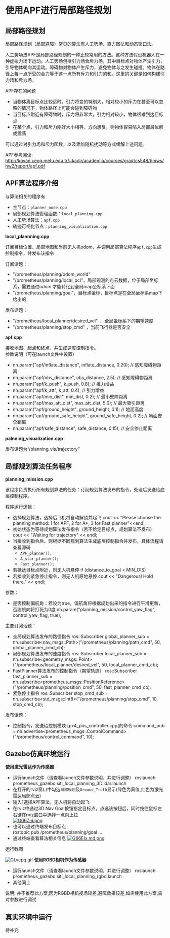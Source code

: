 # 使用APF进行局部路径规划
  
## 局部路径规划
局部路径规划（局部避障）常见的算法有人工势场、直方图法和动态窗口法。

人工势场法APF是局部路径规划的一种比较常用的方法。这种方法假设机器人在一种虚拟力场下运动。人工势场包括引力场合斥力场，其中目标点对物体产生引力，引导物体朝向其运动。障碍物对物体产生斥力，避免物体与之发生碰撞。物体在路径上每一点所受的合力等于这一点所有斥力和引力的和。这里的关键是如何构建引力场和斥力场。   

APF存在的问题
- 当物体离目标点比较远时，引力将变的特别大，相对较小的斥力在甚至可以忽略的情况下，物体路径上可能会碰到障碍物  
- 当目标点附近有障碍物时，斥力将非常大，引力相对较小，物体很难到达目标点  
- 在某个点，引力和斥力刚好大小相等，方向想反，则物体容易陷入局部最优解或震荡  

可以通过对引力场和斥力函数，以及添加随机扰动等方式缓解上述问题。

APF参考阅读: http://kovan.ceng.metu.edu.tr/~kadir/academia/courses/grad/cs548/hmws/hw2/report/apf.pdf

## APF算法程序介绍
与算法相关的程序有	
 - 主节点：`planner_node.cpp`
 - 局部规划算法管理函数：`local_planning.cpp`
 - 人工势场算法：`apf.cpp`
 - 轨迹可视化节点：`planning_visualization.cpp `

**local_plannning.cpp**

订阅目标位置、局部地图和当前无人机odom，并调用局部算法程序`apf.cpp`生成控制指令，并发布该指令    
  
订阅话题：  
- "/prometheus/planning/odom_world"    
- "/prometheus/planning/local_pcl"，局部观测的点云数据，位于局部坐标系，需要通过odom 才能转化到全局map坐标系下面
-  "/prometheus/planning/goal"，目标点坐标，目标点是在全局坐标系map下给出的 

发布话题：
 - "/prometheus/local_planner/desired_vel"  ， 全局坐标系下的期望速度    
 - "/prometheus/planning/stop_cmd"  ，当前飞行器是否安全     

**apf.cpp**

接收地图、起点和终点，并生成速度控制指令。  
参数说明（可在launch文件中设置）
 - nh.param("apf/inflate_distance", inflate_distance, 0.20);  // 感知障碍物距离  
 - nh.param("apf/obs_distance", obs_distance, 2.5);  // 感知障碍物距离  
 - nh.param("apf/k_push", k_push, 0.8);                         // 推力增益  
 - nh.param("apf/k_att", k_att, 0.4);                                  // 引力增益  
 - nh.param("apf/min_dist", min_dist, 0.2);                            // 最小壁障距离  
 - nh.param("apf/max_att_dist", max_att_dist, 5.0);             // 最大吸引距离  
 - nh.param("apf/ground_height", ground_height, 0.1);  // 地面高度  
 - nh.param("apf/ground_safe_height", ground_safe_height, 0.2);  // 地面安全距离  
 - nh.param("apf/safe_distance", safe_distance, 0.15);  // 安全停止距离  

**palnning_visualization.cpp**

发布话题为“/planning_vis/trajectory”
 
## 局部规划算法任务程序
**planning_mission.cpp**

该程序负责执行所有规划算法的任务：订阅规划算法发布的指令，处理后发送给底层控制程序。

程序运行逻辑：
- 选择规划算法，选择后飞机将自动解锁并起飞
		cout << "Please choose the planning method: 1 for APF, 2 for A*, 3 for Fast planner"<<endl;
- 初始状态为等待规划算法发布指令（若不给定目标点，规划算法不发布）
		cout << "Waiting for trajectory" << endl;
- 当接收到指令后，则根据不同规划算法生成底层控制指令并发布，具体流程请查看源码
   - `APF_planner();`
   - `A_star_planner();`
   - `Fast_planner();`
- 若抵达目标点附近，则无人机悬停
		if (distance_to_goal < MIN_DIS)
- 若接收到紧急停止指令，则无人机原地悬停
        cout << "Dangerous! Hold there." << endl; 
        
参数：
 - 是否控制偏航角：若设为true，偏航角将根据规划出来的指令进行平滑更新，否则航向将打死为0度
		nh.param<bool>("planning_mission/control_yaw_flag", control_yaw_flag, true);

主要订阅话题：
 - 全局规划算法发布的路径指令 
 		ros::Subscriber global_planner_sub = nh.subscribe<nav_msgs::Path>("/prometheus/planning/path_cmd", 50, global_planner_cmd_cb);
 - 局部规划算法发布的速度指令
		ros::Subscriber local_planner_sub  =    nh.subscribe<geometry_msgs::Point>("/prometheus/local_planner/desired_vel", 50, local_planner_cmd_cb);
 - FastPlanner算法发布的控制指令（期望轨迹）
  		ros::Subscriber fast_planner_sub   =    nh.subscribe<prometheus_msgs::PositionReference>("/prometheus/planning/position_cmd", 50, fast_planner_cmd_cb);
 -  紧急停止指令
 		ros::Subscriber stop_cmd_sub = nh.subscribe<std_msgs::Int8>("/prometheus/planning/stop_cmd", 10, stop_cmd_cb);  

发布话题：
 - 控制指令，发送给控制模块 [px4_pos_controller.cpp]的命令
		command_pub = nh.advertise<prometheus_msgs::ControlCommand>("/prometheus/control_command", 10);

## Gazebo仿真环境运行  
  
  **使用激光雷达作为传感器**
 - 运行launch文件（请查看launch文件参数说明，并进行调整）
  		roslaunch prometheus_gazebo sitl_local_planning_3Dlidar.launch 
 - 在打开的rviz窗口中勾选`局部规划`及`Ground_Truth`显示(绿色为真值,红色为激光雷达局部点云)
 - 输入1选择APF算法，无人机将自动起飞
 - 在rviz中通过3D Nav Goal按钮指定目标点，点选该按钮后，同时按住鼠标左右键在rviz窗口中选择一点向上拉  
    [![G66Zi6.png](https://s1.ax1x.com/2020/04/07/G66Zi6.png)](https://imgchr.com/i/G66Zi6)
 - 也可以通过终端发布目标点  
 		rostopic pub /prometheus/planning/goal ...
 - 通过终端查看算法相关信息
   [![G66EIx.md.png](https://s1.ax1x.com/2020/04/07/G66EIx.md.png)](https://imgchr.com/i/G66EIx)
 
运行截图
 
 ![GLvcpq.gif](https://s1.ax1x.com/2020/04/12/GLvcpq.gif)
  **使用RGBD相机作为传感器**
  

 - 运行launch文件（请查看launch文件参数说明，并进行调整）
  		roslaunch prometheus_gazebo sitl_local_planning_rgbd.launch 
 - 其他同上
  
  说明:  并不推荐此方案,因为RGBD相机视场较差,避障效果较差,如需使用此方案,需对参数进行调试

## 真实环境中运行  
  

待补充  
  

